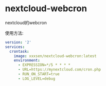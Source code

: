 nextcloud-webcron
===

nextcloud的webcron

使用方法:

```yaml
version: '2'
services:
  crontask:
    image: xxxsen/nextcloud-webcron:latest
    environment:
      - EXPRESSION=*/5 * * * *
      - URL=https://mynextcloud.com/cron.php
      - RUN_ON_START=true
      - LOG_LEVEL=debug
```

